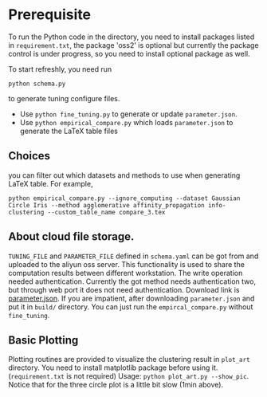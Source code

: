 # Prerequisite
To run the Python code in the directory, you need to install packages listed in `requirement.txt`, the package
'oss2' is optional but currently the package control is under progress, so you need to install optional package as well.

To start refreshly, you need run
```
python schema.py 
```
to generate tuning configure files.

* Use `python fine_tuning.py` to generate or update `parameter.json`.
* Use `python empirical_compare.py` which loads `parameter.json` to generate the LaTeX table files

## Choices
you can filter out which datasets and methods to use when generating LaTeX table. For example,
```shell
python empirical_compare.py --ignore_computing --dataset Gaussian Circle Iris --method agglomerative affinity_propagation info-clustering --custom_table_name compare_3.tex
```

## About cloud file storage. 
`TUNING_FILE` and `PARAMETER_FILE` defined in `schema.yaml` can be got from and uploaded to the aliyun oss server.
This functionality is used to share the computation results between different workstation.
The write operation needed authentication.
Currently the got method needs authentication two, but through web port it does not need authentication.
Download link is [parameter.json](http://data-visualization.leidenschaft.cn/research/info-clustering/code/utility/parameter.json).
If you are impatient, after downloading `parameter.json` and put it in `build/` directory. You can just run the `empircal_compare.py` without `fine_tuning`.

## Basic Plotting
Plotting routines are provided to visualize the clustering result in `plot_art` directory.
You need to install matplotlib package before using it. (`requirement.txt` is not required)
Usage: `python plot_art.py --show_pic`. 
Notice that for the three circle plot is a little bit slow (1min above).